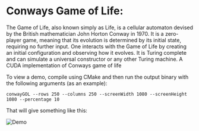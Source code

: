 # Conways Game of Life:

The Game of Life, also known simply as Life, is a cellular automaton devised by the British mathematician John Horton Conway in 1970. It is a zero-player game, meaning that its evolution is determined by its initial state, requiring no further input. One interacts with the Game of Life by creating an initial configuration and observing how it evolves. It is Turing complete and can simulate a universal constructor or any other Turing machine.
A CUDA implementation of Conways game of life


To view a demo, compile using CMake and then run the output binary with the following arguments (as an example):

 ```shell
 conwayGOL --rows 250 --columns 250 --screenWidth 1080 --screenHeight 1080 --percentage 10
 ```

That will give something like this:

![Demo]("./resources/example.gif")
